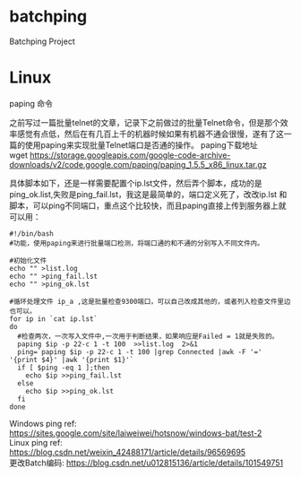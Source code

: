 # batchping
Batchping Project

# Linux

paping 命令  

之前写过一篇批量telnet的文章，记录下之前做过的批量Telnet命令，但是那个效率感觉有点低，然后在有几百上千的机器时候如果有机器不通会很慢，遂有了这一篇的使用paping来实现批量Telnet端口是否通的操作。
paping下载地址  
wget https://storage.googleapis.com/google-code-archive-downloads/v2/code.google.com/paping/paping_1.5.5_x86_linux.tar.gz  

具体脚本如下，还是一样需要配置个ip.lst文件，然后弄个脚本，成功的是ping_ok.list,失败是ping_fail.lst，我这是最简单的，端口定义死了，改改ip.lst 和脚本，可以ping不同端口，重点这个比较快，而且paping直接上传到服务器上就可以用：  

```  
#!/bin/bash 
#功能，使用paping来进行批量端口检测，将端口通的和不通的分别写入不同文件内。

#初始化文件
echo "" >list.log
echo "" >ping_fail.lst
echo "" >ping_ok.lst

#循环处理文件 ip_a ,这是批量检查9300端口，可以自己改成其他的，或者列入检查文件里边也可以。
for ip in `cat ip.lst`
do 
  #检查两次，一次写入文件中,一次用于判断结果，如果响应是Failed = 1就是失败的。
  paping $ip -p 22-c 1 -t 100  >>list.log  2>&1
  ping=`paping $ip -p 22-c 1 -t 100 |grep Connected |awk -F '=' '{print $4}' |awk '{print $1}'`  
  if [ $ping -eq 1 ];then 
    echo $ip >>ping_fail.lst
  else
    echo $ip >>ping_ok.lst
  fi
done 
```  




Windows ping ref: https://sites.google.com/site/laiweiwei/hotsnow/windows-bat/test-2  
Linux ping ref: https://blog.csdn.net/weixin_42488171/article/details/96569695  
更改Batch编码: https://blog.csdn.net/u012815136/article/details/101549751  
